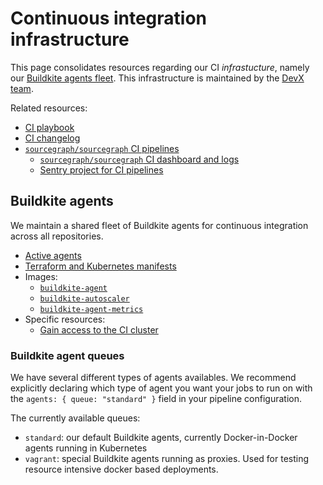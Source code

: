 # Continuous integration infrastructure

This page consolidates resources regarding our CI _infrastucture_, namely our [Buildkite agents fleet](#buildkite-agents).
This infrastructure is maintained by the [DevX team](../../../enablement/dev-experience/index.md).

Related resources:

- [CI playbook](../../../process/incidents/playbooks/ci.md)
- [CI changelog](./changelog.md)
- [`sourcegraph/sourcegraph` CI pipelines](https://docs.sourcegraph.com/dev/background-information/continuous_integration)
  - [`sourcegraph/sourcegraph` CI dashboard and logs](https://sourcegraph.grafana.net/d/iBBWbxFnk/ci?orgId=1)
  - [Sentry project for CI pipelines](https://sentry.io/organizations/sourcegraph/issues/?project=6110304)

## Buildkite agents

We maintain a shared fleet of Buildkite agents for continuous integration across all repositories.

- [Active agents](https://buildkite.com/organizations/sourcegraph/agents)
- [Terraform and Kubernetes manifests](https://github.com/sourcegraph/infrastructure/tree/main/buildkite)
- Images:
  - [`buildkite-agent`](https://github.com/sourcegraph/infrastructure/tree/main/docker-images/buildkite-agent)
  - [`buildkite-autoscaler`](https://github.com/sourcegraph/infrastructure/tree/main/docker-images/buildkite-autoscaler)
  - [`buildkite-agent-metrics`](https://github.com/sourcegraph/infrastructure/tree/main/docker-images/buildkite-agent-metrics)
- Specific resources:
  - [Gain access to the CI cluster](../../../process/deployments/debugging/tutorial.md#ci-cluster)

### Buildkite agent queues

We have several different types of agents availables. We recommend explicitly declaring which type of agent you want your jobs to run on with the `agents: { queue: "standard" }` field in your pipeline configuration.

The currently available queues:

- `standard`: our default Buildkite agents, currently Docker-in-Docker agents running in Kubernetes
- `vagrant`: special Buildkite agents running as proxies. Used for testing resource intensive docker based deployments.
